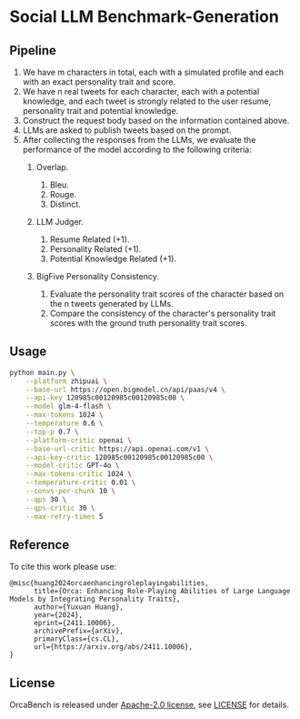 # Social LLM Benchmark-Generation
## Pipeline
1. We have m characters in total, each with a simulated profile and each with an exact personality trait and score.
2. We have n real tweets for each character, each with a potential knowledge, and each tweet is strongly related to the user resume, personality trait and potential knowledge.
3. Construct the request body based on the information contained above.
4. LLMs are asked to publish tweets based on the prompt. 
5. After collecting the responses from the LLMs, we evaluate the performance of the model according to the following criteria:
    1. Overlap.
        1. Bleu.
        2. Rouge.
        3. Distinct.
        
    2. LLM Judger.
        1. Resume Related (+1).
        2. Personality Related (+1).
        3. Potential Knowledge Related (+1).

    3. BigFive Personality Consistency.
       1. Evaluate the personality trait scores of the character based on the n tweets generated by LLMs.
       2. Compare the consistency of the character's personality trait scores with the ground truth personality trait scores.

## Usage
```bash
python main.py \
    --platform zhipuai \
    --base-url https://open.bigmodel.cn/api/paas/v4 \
    --api-key 120985c00120985c00120985c00 \
    --model glm-4-flash \
    --max-tokens 1024 \
    --temperature 0.6 \
    --top-p 0.7 \
    --platform-critic openai \
    --base-url-critic https://api.openai.com/v1 \
    --api-key-critic 120985c00120985c00120985c00 \
    --model-critic GPT-4o \
    --max-tokens-critic 1024 \
    --temperature-critic 0.01 \
    --convs-per-chunk 10 \
    --qps 30 \
    --qps-critic 30 \
    --max-retry-times 5
```

## Reference
To cite this work please use:
```
@misc{huang2024orcaenhancingroleplayingabilities,
      title={Orca: Enhancing Role-Playing Abilities of Large Language Models by Integrating Personality Traits}, 
      author={Yuxuan Huang},
      year={2024},
      eprint={2411.10006},
      archivePrefix={arXiv},
      primaryClass={cs.CL},
      url={https://arxiv.org/abs/2411.10006}, 
}
```

## License
OrcaBench is released under [Apache-2.0 license](https://www.apache.org/licenses/LICENSE-2.0), see [LICENSE](https://github.com/Airoura/OrcaBench/blob/main/LICENSE) for details.